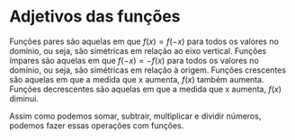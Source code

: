 # Adjetivos das funções


Funções pares são aquelas em que $f(x) = f(-x)$ para todos os valores no domínio, ou seja, são simétricas em relação ao eixo vertical.
Funções ímpares são aquelas em que $f(-x) = -f(x)$ para todos os valores no domínio, ou seja, são simétricas em relação à origem.
Funções crescentes são aquelas em que a medida que x aumenta, $f(x)$ também aumenta.
Funções decrescentes são aquelas em que a medida que x aumenta, $f(x)$ diminui.


Assim como podemos somar, subtrair, multiplicar e dividir números, podemos fazer essas operações com funções.